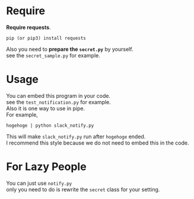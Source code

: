 # Require  
**Require requests**.  
```
pip (or pip3) install requests
```  
Also you need to **prepare the `secret.py`** by yourself.  
see the `secret_sample.py` for example.

# Usage  
You can embed this program in your code.  
see the `test_notification.py` for example.  
Also it is one way to use in pipe.  
For example,  
```
hogehoge | python slack_notify.py
```  
This will make `slack_notify.py` run after `hogehoge` ended.  
I recommend this style because we do not need to embed this in the code.  

# For Lazy People
You can just use `notify.py`  
only you need to do is rewrite the `secret` class for your setting.